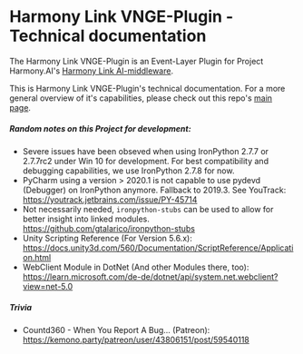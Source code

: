 # Harmony Link VNGE-Plugin - Technical documentation

The Harmony Link VNGE-Plugin is an Event-Layer Plugin for Project Harmony.AI's [Harmony Link AI-middleware](https://github.com/harmony-ai-solutions/harmony-link).

This is Harmony Link VNGE-Plugin's technical documentation. For a more general overview of it's
capabilities, please check out this repo's 
[main page](https://github.com/harmony-ai-solutions/vnge-harmony-link-plugin).



##### Random notes on this Project for development:

- Severe issues have been obseved when using IronPython 2.7.7 or 2.7.7rc2 under Win 10 for development. 
For best compatibility and debugging capabilities, we use IronPython 2.7.8 for now.
- PyCharm using a version > 2020.1 is not capable to use pydevd (Debugger) on IronPython anymore. 
Fallback to 2019.3. See YouTrack: https://youtrack.jetbrains.com/issue/PY-45714
- Not necessarily needed, `ironpython-stubs` can be used to allow for better insight into linked modules.
https://github.com/gtalarico/ironpython-stubs
- Unity Scripting Reference (For Version 5.6.x): https://docs.unity3d.com/560/Documentation/ScriptReference/Application.html
- WebClient Module in DotNet (And other Modules there, too): https://learn.microsoft.com/de-de/dotnet/api/system.net.webclient?view=net-5.0

##### Trivia

- Countd360 - When You Report A Bug... (Patreon): https://kemono.party/patreon/user/43806151/post/59540118 